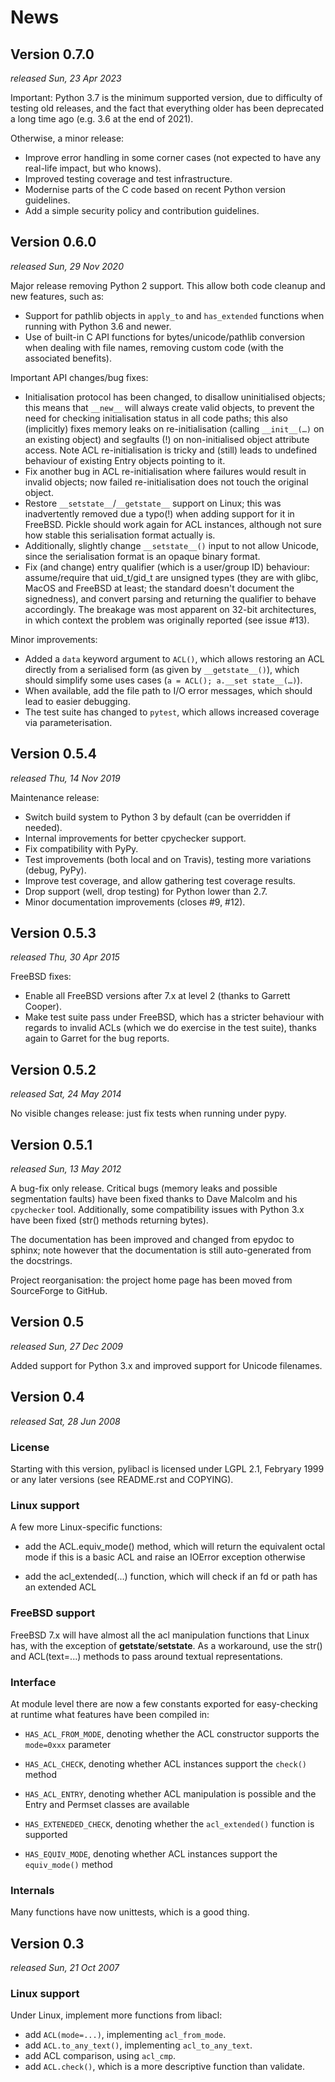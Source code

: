 # News

## Version 0.7.0

*released Sun, 23 Apr 2023*

Important: Python 3.7 is the minimum supported version, due to
difficulty of testing old releases, and the fact that everything older
has been deprecated a long time ago (e.g. 3.6 at the end of 2021).

Otherwise, a minor release:

- Improve error handling in some corner cases (not expected to have
  any real-life impact, but who knows).
- Improved testing coverage and test infrastructure.
- Modernise parts of the C code based on recent Python version
  guidelines.
- Add a simple security policy and contribution guidelines.

## Version 0.6.0

*released Sun, 29 Nov 2020*

Major release removing Python 2 support. This allow both code cleanup
and new features, such as:

- Support for pathlib objects in `apply_to` and `has_extended`
  functions when running with Python 3.6 and newer.
- Use of built-in C API functions for bytes/unicode/pathlib conversion
  when dealing with file names, removing custom code (with the
  associated benefits).

Important API changes/bug fixes:

- Initialisation protocol has been changed, to disallow uninitialised
  objects; this means that `__new__` will always create valid objects,
  to prevent the need for checking initialisation status in all code
  paths; this also (implicitly) fixes memory leaks on re-initialisation
  (calling `__init__(…)` on an existing object) and segfaults (!) on
  non-initialised object attribute access. Note ACL re-initialisation is
  tricky and (still) leads to undefined behaviour of existing Entry
  objects pointing to it.
- Fix another bug in ACL re-initialisation where failures would result
  in invalid objects; now failed re-initialisation does not touch the
  original object.
- Restore `__setstate__`/`__getstate__` support on Linux; this was
  inadvertently removed due a typo(!) when adding support for it in
  FreeBSD. Pickle should work again for ACL instances, although not sure
  how stable this serialisation format actually is.
- Additionally, slightly change `__setstate__()` input to not allow
  Unicode, since the serialisation format is an opaque binary format.
- Fix (and change) entry qualifier (which is a user/group ID) behaviour:
  assume/require that uid_t/gid_t are unsigned types (they are with
  glibc, MacOS and FreeBSD at least; the standard doesn't document the
  signedness), and convert parsing and returning the qualifier to behave
  accordingly. The breakage was most apparent on 32-bit architectures,
  in which context the problem was originally reported (see issue #13).

Minor improvements:

- Added a `data` keyword argument to `ACL()`, which allows restoring an
  ACL directly from a serialised form (as given by `__getstate__()`),
  which should simplify some uses cases (`a = ACL(); a.__set
  state__(…)`).
- When available, add the file path to I/O error messages, which should
  lead to easier debugging.
- The test suite has changed to `pytest`, which allows increased
  coverage via parameterisation.

## Version 0.5.4

*released Thu, 14 Nov 2019*

Maintenance release:

- Switch build system to Python 3 by default (can be overridden if
  needed).
- Internal improvements for better cpychecker support.
- Fix compatibility with PyPy.
- Test improvements (both local and on Travis), testing more variations
  (debug, PyPy).
- Improve test coverage, and allow gathering test coverage results.
- Drop support (well, drop testing) for Python lower than 2.7.
- Minor documentation improvements (closes #9, #12).

## Version 0.5.3

*released Thu, 30 Apr 2015*

FreeBSD fixes:

- Enable all FreeBSD versions after 7.x at level 2 (thanks to Garrett
  Cooper).
- Make test suite pass under FreeBSD, which has a stricter behaviour
  with regards to invalid ACLs (which we do exercise in the test suite),
  thanks again to Garret for the bug reports.

## Version 0.5.2

*released Sat, 24 May 2014*

No visible changes release: just fix tests when running under pypy.

## Version 0.5.1

*released Sun, 13 May 2012*

A bug-fix only release. Critical bugs (memory leaks and possible
segmentation faults) have been fixed thanks to Dave Malcolm and his
``cpychecker`` tool. Additionally, some compatibility issues with Python
3.x have been fixed (str() methods returning bytes).

The documentation has been improved and changed from epydoc to sphinx;
note however that the documentation is still auto-generated from the
docstrings.

Project reorganisation: the project home page has been moved from
SourceForge to GitHub.

## Version 0.5

*released Sun, 27 Dec 2009*

Added support for Python 3.x and improved support for Unicode filenames.

## Version 0.4

*released Sat, 28 Jun 2008*

### License


Starting with this version, pylibacl is licensed under LGPL 2.1,
Febryary 1999 or any later versions (see README.rst and COPYING).

### Linux support

A few more Linux-specific functions:

- add the ACL.equiv_mode() method, which will return the equivalent
  octal mode if this is a basic ACL and raise an IOError exception
  otherwise

- add the acl_extended(...) function, which will check if an fd or path
  has an extended ACL

### FreeBSD support

FreeBSD 7.x will have almost all the acl manipulation functions that
Linux has, with the exception of __getstate__/__setstate__. As a
workaround, use the str() and ACL(text=...) methods to pass around
textual representations.

### Interface

At module level there are now a few constants exported for easy-checking
at runtime what features have been compiled in:

- `HAS_ACL_FROM_MODE`, denoting whether the ACL constructor supports
  the `mode=0xxx` parameter

- `HAS_ACL_CHECK`, denoting whether ACL instances support the
  `check()` method

- `HAS_ACL_ENTRY`, denoting whether ACL manipulation is possible and
  the Entry and Permset classes are available

- `HAS_EXTENEDED_CHECK`, denoting whether the `acl_extended()`
  function is supported

- `HAS_EQUIV_MODE`, denoting whether ACL instances support the
  `equiv_mode()` method

### Internals

Many functions have now unittests, which is a good thing.


## Version 0.3

*released Sun, 21 Oct 2007*

### Linux support

Under Linux, implement more functions from libacl:

- add `ACL(mode=...)`, implementing `acl_from_mode`.
- add `ACL.to_any_text()`, implementing `acl_to_any_text`.
- add ACL comparison, using `acl_cmp`.
- add `ACL.check()`, which is a more descriptive function than
  validate.
